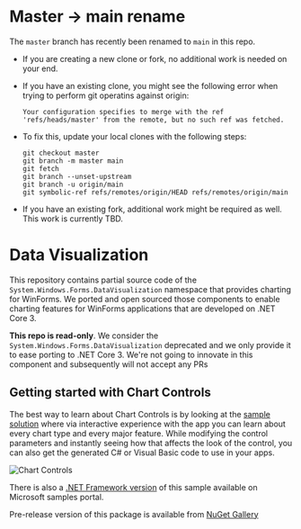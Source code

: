 # Master -> main rename

The `master` branch has recently been renamed to `main` in this repo. 

- If you are creating a new clone or fork, no additional work is needed on your end.
- If you have an existing clone, you might see the following error when trying to perform git operatins against origin:

      Your configuration specifies to merge with the ref 'refs/heads/master' from the remote, but no such ref was fetched.

- To fix this, update your local clones with the following steps:

      git checkout master
      git branch -m master main
      git fetch
      git branch --unset-upstream
      git branch -u origin/main
      git symbolic-ref refs/remotes/origin/HEAD refs/remotes/origin/main

- If you have an existing fork, additional work might be required as well. This work is currently TBD.

# Data Visualization

This repository contains partial source code of the `System.Windows.Forms.DataVisualization` namespace that provides charting for WinForms. We ported and open sourced those components to enable charting features for WinForms applications that are developed on .NET Core 3.

**This repo is read-only**. We consider the `System.Windows.Forms.DataVisualization` deprecated and we only provide it to ease porting to .NET Core 3. We're not going to innovate in this component and subsequently will not accept any PRs

## Getting started with Chart Controls

The best way to learn about Chart Controls is by looking at the [sample solution](https://github.com/dotnet/winforms-datavisualization/tree/master/sample) where via interactive experience with the app you can learn about every chart type and every major feature. While modifying the control parameters and instantly seeing how that affects the look of the control, you can also get the generated C# or Visual Basic code to use in your apps.

![Chart Controls](sample-screenshot.png)

There is also a [.NET Framework version](https://code.msdn.microsoft.com/Windows-Forms-Samples-26bf2a53) of this sample available on Microsoft samples portal.

Pre-release version of this package is available from [NuGet Gallery](https://www.nuget.org/packages/System.Windows.Forms.DataVisualization)
